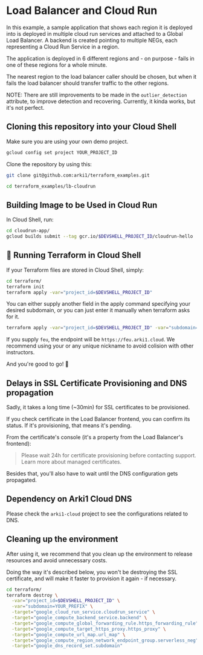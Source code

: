 # Load Balancer and Cloud Run

In this example, a sample application that shows each region it is deployed into is deployed in multiple cloud run services and attached to a Global Load Balancer. A backend is created pointing to multiple NEGs, each representing a Cloud Run Service in a region.

The application is deployed in 6 different regions and - on purpose - fails in one of these regions for a whole minute.

The nearest region to the load balancer caller should be chosen, but when it fails the load balancer should transfer traffic to the other regions.

NOTE: There are still improvements to be made in the `outlier_detection` attribute, to improve detection and recovering. Currently, it kinda works, but it's not perfect.

## Cloning this repository into your Cloud Shell

Make sure you are using your own demo project. 

```sh
gcloud config set project YOUR_PROJECT_ID
```

Clone the repository by using this:

```sh
git clone git@github.com:arki1/terraform_examples.git

cd terraform_examples/lb-cloudrun
```

## Building Image to be Used in Cloud Run

In Cloud Shell, run:

```sh
cd cloudrun-app/
gcloud builds submit --tag gcr.io/$DEVSHELL_PROJECT_ID/cloudrun-hello
```

## 🚀 Running Terraform in Cloud Shell

If your Terraform files are stored in Cloud Shell, simply:

```sh
cd terraform/
terraform init
terraform apply -var="project_id=$DEVSHELL_PROJECT_ID"
```

You can either supply another field in the apply command specifying your desired subdomain, or you can just enter it manually when terraform asks for it.

```sh
terraform apply -var="project_id=$DEVSHELL_PROJECT_ID" -var="subdomain=YOUR_PREFIX"
```

If you supply `feu`, the endpoint will be `https://feu.arki1.cloud`. We recommend using your or any unique nickname to avoid colision with other instructors.

And you're good to go! 🚀


## Delays in SSL Certificate Provisioning and DNS propagation

Sadly, it takes a long time (~30min) for SSL certificates to be provisioned.

If you check certificate in the Load Balancer frontend, you can confirm its status. If it's provisioning, that means it's pending.

From the certificate's console (it's a property from the Load Balancer's frontend):

> Please wait 24h for certificate provisioning before contacting support. Learn more about managed certificates. 

Besides that, you'll also have to wait until the DNS configuration gets propagated.


## Dependency on Arki1 Cloud DNS

Please check the `arki1-cloud` project to see the configurations related to DNS.


## Cleaning up the environment

After using it, we recommend that you clean up the environment to release resources and avoid unnecessary costs.

Doing the way it's described below, you won't be destroying the SSL certificate, and will make it faster to provision it again - if necessary.

```sh
cd terraform/
terraform destroy \
  -var="project_id=$DEVSHELL_PROJECT_ID" \
  -var="subdomain=YOUR_PREFIX" \
  -target="google_cloud_run_service.cloudrun_service" \
  -target="google_compute_backend_service.backend" \
  -target="google_compute_global_forwarding_rule.https_forwarding_rule" \
  -target="google_compute_target_https_proxy.https_proxy" \
  -target="google_compute_url_map.url_map" \
  -target="google_compute_region_network_endpoint_group.serverless_neg" \
  -target="google_dns_record_set.subdomain"
```
